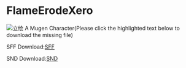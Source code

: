 # FlameErodeXero
![立绘](https://raw.githubusercontent.com/naloder/pic_archive/main/Image_1713962715771.png)
A Mugen Character(Please click the highlighted text below to download the missing file)

SFF Download:[SFF](https://drive.google.com/file/d/1Rjrra2WzN8vul0e9YMutc9tAbf69NyZq/view?usp=drivesdk )

SND Download:[SND](https://drive.google.com/file/d/1Rc-EvPae0IIiOtEmMjrt-1pZzF9uL8VR/view?usp=drivesdk )
